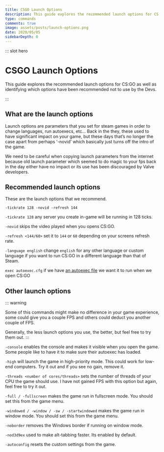 ```yaml
---
title: CSGO Launch Options
description: This guide explores the recommended launch options for CS:GO as well as identifying which options have been recommended not to use by the Devs.
type: commands
comments: true
image: assets/posts/launch-options.png
date: 2020/05/05
sidebarDepth: 0
---
```


::: slot hero

# CSGO Launch Options

This guide explores the recommended launch options for CS:GO as well as identifying which options have been recommended not to use by the Devs.

:::

## What are the launch options

Launch options are parameters that you set for steam games in order to change languages, run autoexecs, etc... Back in the they, these used to have significant impact on your game, but these days that’s no longer the case apart from perhaps ‘-novid’ which basically just turns off the intro of the game.

We need to be careful when copying launch parameters from the internet because old launch parameter which seemed to do magic to your fps back in the day either have no impact or its use has been discouraged by Valve developers.

## Recommended launch options

These are the launch options that we recommend.

```
-tickrate 128 -novid -refresh 144
```

`-tickrate 128` any server you create in-game will be running in 128 ticks.

`-novid` skips the video played when you opens CS:GO.

`-refresh <144/60>` set it to `144` or `60` depending on your screens refresh rate.

`-language english` change `english` for any other language or custom language if you want to run CS:GO in a different language than that of Steam.

`exec autoexec.cfg` if we have [an autoexec file](/commands/getting-started.html#creating-an-autoexec) we want it to run when we open CS:GO

## Other launch options

::: warning

Some of this commands might make no difference in your game experience, some could give you a couple FPS and others could deduct you another couple of FPS.

Generally, the less launch options you use, the better, but feel free to try them out.
:::

`-console` enables the console and makes it visible when you open the game. Some people like to have it to make sure their autoexec has loaded.

`-high` will launch the game in high-priority mode. This could work for low-end computers. Try it out and if you see no gain, remove it.

`-threads <number of cores/threads>` sets the number of threads of your CPU the game should use. I have not gained FPS with this option but again, feel free to try it out.

`-full / -fullscreen` makes the game run in fullscreen mode. You should set this from the game menu.

`-windowed / -window / -sw / -startwindowed` makes the game run in window mode. You should set this from the game menu.

`-noborder` removes the Windows border if running on window mode.

`-nod3d9ex` used to make alt-tabbing faster. Its enabled by default.

`-autoconfig` resets the custom settings from the game.
